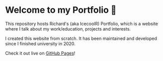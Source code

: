 # Welcome to my Portfolio 📖

This repository hosts Richard's (aka IcecoolR) Portfolio, which is a website where I talk about my work/education, projects and interests. 

I created this website from scratch. It has been maintained and developed since I finished university in 2020.

Check it out live on [GitHub Pages](https://icecoolr.github.io/Portfolio/)!
